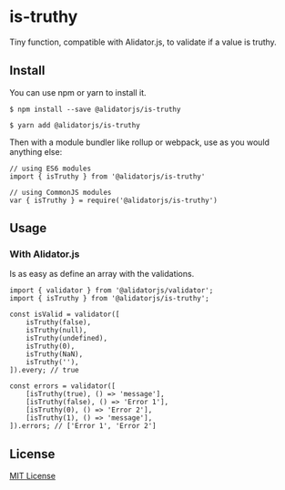 # is-truthy

Tiny function, compatible with Alidator.js, to validate if a value is truthy.

## Install

You can use npm or yarn to install it.

`$ npm install --save @alidatorjs/is-truthy`

`$ yarn add @alidatorjs/is-truthy`

Then with a module bundler like rollup or webpack, use as you would anything else:

```
// using ES6 modules
import { isTruthy } from '@alidatorjs/is-truthy'

// using CommonJS modules
var { isTruthy } = require('@alidatorjs/is-truthy')
```

## Usage

### With Alidator.js

Is as easy as define an array with the validations.

```
import { validator } from '@alidatorjs/validator';
import { isTruthy } from '@alidatorjs/is-truthy';

const isValid = validator([
    isTruthy(false),
    isTruthy(null),
    isTruthy(undefined),
    isTruthy(0),
    isTruthy(NaN),
    isTruthy(''),
]).every; // true

const errors = validator([
    [isTruthy(true), () => 'message'],
    [isTruthy(false), () => 'Error 1'],
    [isTruthy(0), () => 'Error 2'],
    [isTruthy(1), () => 'message'],
]).errors; // ['Error 1', 'Error 2']
```

## License

[MIT License]((https://github.com/gc-victor/alidatorjs/blob/master/LICENSE.md))
